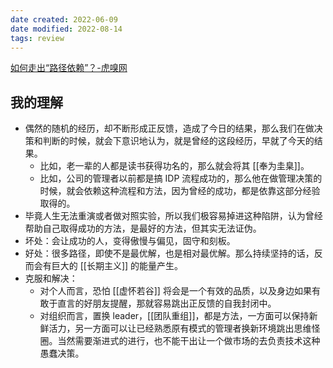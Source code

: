 ```yaml
---
date created: 2022-06-09
date modified: 2022-08-14
tags: review
---
```


[如何走出“路径依赖”？-虎嗅网](https://www.huxiu.com/article/551528.html?f=rss)

## 我的理解

- 偶然的随机的经历，却不断形成正反馈，造成了今日的结果，那么我们在做决策和判断的时候，就会下意识地认为，就是曾经的这段经历，早就了今天的结果。
	- 比如，老一辈的人都是读书获得功名的，那么就会将其 [[奉为圭臬]]。
	- 比如，公司的管理者以前都是搞 IDP 流程成功的，那么他在做管理决策的时候，就会依赖这种流程和方法，因为曾经的成功，都是依靠这部分经验取得的。
- 毕竟人生无法重演或者做对照实验，所以我们极容易掉进这种陷阱，认为曾经帮助自己取得成功的方法，是最好的方法，但其实无法证伪。
- 坏处：会让成功的人，变得傲慢与偏见，固守和刻板。
- 好处：很多路径，即使不是最优解，也是相对最优解。那么持续坚持的话，反而会有巨大的 [[长期主义]] 的能量产生。
- 克服和解决：
	- 对个人而言，恐怕 [[虚怀若谷]] 将会是一个有效的品质，以及身边如果有敢于直言的好朋友提醒，那就容易跳出正反馈的自我封闭中。
	- 对组织而言，置换 leader，[[团队重组]]，都是方法，一方面可以保持新鲜活力，另一方面可以让已经熟悉原有模式的管理者换新环境跳出思维怪圈。当然需要渐进式的进行，也不能干出让一个做市场的去负责技术这种愚蠢决策。
